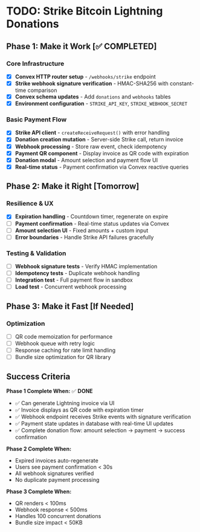 # TODO: Strike Bitcoin Lightning Donations

## Phase 1: Make it Work [✅ COMPLETED]

### Core Infrastructure

- [x] **Convex HTTP router setup** - `/webhooks/strike` endpoint
- [x] **Strike webhook signature verification** - HMAC-SHA256 with constant-time comparison
- [x] **Convex schema updates** - Add `donations` and `webhooks` tables
- [x] **Environment configuration** - `STRIKE_API_KEY`, `STRIKE_WEBHOOK_SECRET`

### Basic Payment Flow

- [x] **Strike API client** - `createReceiveRequest()` with error handling
- [x] **Donation creation mutation** - Server-side Strike call, return invoice
- [x] **Webhook processing** - Store raw event, check idempotency
- [x] **Payment QR component** - Display invoice as QR code with expiration
- [x] **Donation modal** - Amount selection and payment flow UI
- [x] **Real-time status** - Payment confirmation via Convex reactive queries

## Phase 2: Make it Right [Tomorrow]

### Resilience & UX

- [x] **Expiration handling** - Countdown timer, regenerate on expire
- [ ] **Payment confirmation** - Real-time status updates via Convex
- [ ] **Amount selection UI** - Fixed amounts + custom input
- [ ] **Error boundaries** - Handle Strike API failures gracefully

### Testing & Validation

- [ ] **Webhook signature tests** - Verify HMAC implementation
- [ ] **Idempotency tests** - Duplicate webhook handling
- [ ] **Integration test** - Full payment flow in sandbox
- [ ] **Load test** - Concurrent webhook processing

## Phase 3: Make it Fast [If Needed]

### Optimization

- [ ] QR code memoization for performance
- [ ] Webhook queue with retry logic
- [ ] Response caching for rate limit handling
- [ ] Bundle size optimization for QR library

## Success Criteria

**Phase 1 Complete When:** ✅ **DONE**

- ✅ Can generate Lightning invoice via UI
- ✅ Invoice displays as QR code with expiration timer
- ✅ Webhook endpoint receives Strike events with signature verification
- ✅ Payment state updates in database with real-time UI updates
- ✅ Complete donation flow: amount selection → payment → success confirmation

**Phase 2 Complete When:**

- Expired invoices auto-regenerate
- Users see payment confirmation < 30s
- All webhook signatures verified
- No duplicate payment processing

**Phase 3 Complete When:**

- QR renders < 100ms
- Webhook response < 500ms
- Handles 100 concurrent donations
- Bundle size impact < 50KB
